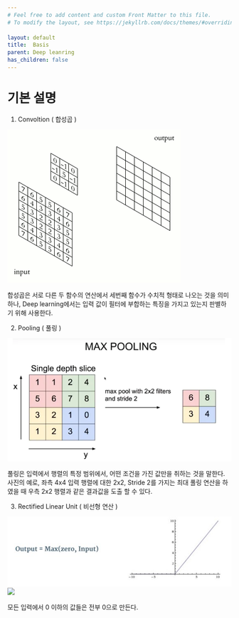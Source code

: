 ```yaml
---
# Feel free to add content and custom Front Matter to this file.
# To modify the layout, see https://jekyllrb.com/docs/themes/#overriding-theme-defaults

layout: default
title:  Basis
parent: Deep leanring
has_children: false
---
```


<h1>기본 설명</h1>

1. Convoltion ( 합성곱 )

<img src="Image/Fig1.gif"/>

 합성곱은 서로 다른 두 함수의 연산에서 세번째 함수가 수치적 형태로 나오는 것을 의미하나, Deep learning에서는 입력 값이 필터에 부합하는 특징을 가지고 있는지 판별하기 위해 사용한다.

2. Pooling ( 풀링 )
 
<img src="Image/Fig2.PNG"/>

 풀링은 입력에서 행렬의 특정 범위에서, 어떤 조건을 가진 값만을 취하는 것을 말한다. 사진의 예로, 좌측 4x4 입력 행렬에 대한 2x2, Stride 2를 가지는 최대 풀링 연산을 하였을 때 우측 2x2 행렬과 같은 결과값을 도출 할 수 있다.

3. Rectified Linear Unit ( 비선형 연산 )

<img src="Image/Fig3.jpg"/>
<img src="Image/Fig4.jpg"/>

모든 입력에서 0 이하의 값들은 전부 0으로 만든다.